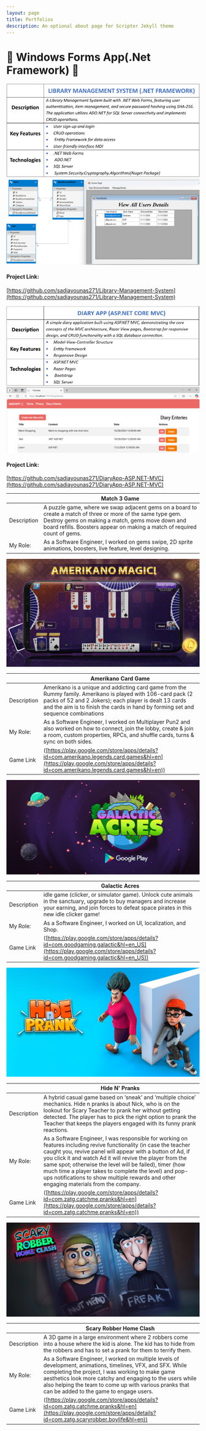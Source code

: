 ```yaml
---
layout: page
title: Portfolios 
description: An optional about page for Scriptor Jekyll theme
---
```

# 🎉 Windows Forms App(.Net Framework) 🎉
<img src="images/FirstProject.png" >
<img src="images/MAIN.png" >

#### Project Link:
[https://github.com/sadiayounas271/Library-Management-System](https://github.com/sadiayounas271/Library-Management-System)

<img src="images/ASP.png" >
<img src="images/s.png" >

#### Project Link:
[https://github.com/sadiayounas271/DiaryApp-ASP.NET-MVC](https://github.com/sadiayounas271/DiaryApp-ASP.NET-MVC)


| |Match 3 Game |
| ------| ------| 
| Description |A puzzle game, where we swap adjacent gems on a board to create a match of three or more of the same type gem. Destroy gems on making a match, gems move down and board refills. Boosters appear on making a match of required count of gems. 	 |
| My Role: | As a Software Engineer, I worked on gems swipe, 2D sprite animations, boosters, live feature, level designing.|


<img src="images/AL.jpg" >


| | Amerikano Card Game |
| ------| ------| 
| Description | Amerikano is a unique and addicting card game from the Rummy family. Amerikano is played with 106-card pack (2 packs of 52 and 2 Jokers); each player is dealt 13 cards and the aim is to finish the cards in hand by forming set and sequence combinations 	 |
| My Role: | As a Software Engineer, I worked on Multiplayer Pun2 and also worked on how to connect, join the lobby, create & join a room, custom properties, RPCs, and shuffle cards, turns & sync on both sides.  | 
|Game Link |([https://play.google.com/store/apps/details?id=com.amerikano.legends.card.games&hl=en](https://play.google.com/store/apps/details?id=com.amerikano.legends.card.games&hl=en))|


<img src="images/GA.png" >


| |Galactic Acres |
| ------| ------| 
| Description |idle game (clicker, or simulator game). Unlock cute animals in the sanctuary, upgrade to buy managers and increase your earning, and join forces to defeat space pirates in this new idle clicker game!	 |
| My Role: |  As a Software Engineer, I worked on UI, localization, and Shop. |
|Game Link |([https://play.google.com/store/apps/details?id=com.goodgaming.galactic&hl=en_US](https://play.google.com/store/apps/details?id=com.goodgaming.galactic&hl=en_US))|


<img src="images/HNP.jpg" >


| | Hide N' Pranks |
| ------| ------| 
| Description | A hybrid casual game based on ‘sneak’ and ‘multiple choice’ mechanics. Hide n pranks is about Nick, who is on the lookout for Scary Teacher to prank her without getting detected. The player has to pick the right option to prank the Teacher that keeps the players engaged with its funny prank reactions.|
| My Role: | As a Software Engineer, I was responsible for working on features including revive functionality (in case the teacher caught you, revive panel will appear with a button of Ad, if you click it and watch Ad it will revive the player from the same spot; otherwise the level will be failed), timer (how much time a player takes to complete the level) and pop-ups notifications to show multiple rewards and other engaging materials from the company.  | 
|Game Link |([https://play.google.com/store/apps/details?id=com.zatg.catchme.pranks&hl=en](https://play.google.com/store/apps/details?id=com.zatg.catchme.pranks&hl=en))|

<img src="images/SR.jpg" >

| | Scary Robber Home Clash |
| ------| ------| 
| Description | A 3D game in a large environment where 2 robbers come into a house where the kid is alone. The kid has to hide from the robbers and has to set a prank for them to terrify them.|
| My Role: | As a Software Engineer, I worked on multiple levels of development, animations, timelines, VFX, and SFX. While completing the project, I was working to make game aesthetics look more catchy and engaging to the users while also helping the team to come up with various pranks that can be added to the game to engage users.  | 
|Game Link |([https://play.google.com/store/apps/details?id=com.zatg.catchme.pranks&hl=en](https://play.google.com/store/apps/details?id=com.zatg.scaryrobber.boylife&hl=en))|


